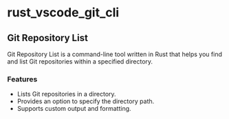 # rust_vscode_git_cli
## Git Repository List

Git Repository List is a command-line tool written in Rust that helps you find and list Git repositories within a specified directory.

### Features

- Lists Git repositories in a directory.
- Provides an option to specify the directory path.
- Supports custom output and formatting.
